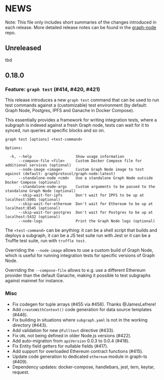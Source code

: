 # NEWS

Note: This file only includes short summaries of the changes introduced in
each release. More detailed release notes can be found in the
[graph-node](https://github.com/graphprotocol/graph-node/tree/master/NEWS.md)
repo.

## Unreleased

tbd

## 0.18.0

### Feature: `graph test` (#414, #420, #421)

This release introduces a new `graph test` command that can be used to run
test commands against a (customizable) test environment (by default: Graph
Node, Postgres, IPFS and Ganache in Docker Compose).

This essentially provides a framework for writing integration tests, where a
subgraph is indexed against a fresh Graph node, tests can wait for it to
synced, run queries at specific blocks and so on.

```
graph test [options] <test-command>

Options:

  -h, --help                    Show usage information
      --compose-file <file>     Custom Docker Compose file for additional services (optional)
      --node-image <image>      Custom Graph Node image to test against (default: graphprotocol/graph-node:latest)
      --standalone-node <cmd>   Use a standalone Graph Node outside Docker Compose (optional)
      --standalone-node-args    Custom arguments to be passed to the standalone Graph Node (optional)
      --skip-wait-for-ipfs      Don't wait for IPFS to be up at localhost:5001 (optional)
      --skip-wait-for-ethereum  Don't wait for Ethereum to be up at localhost:8545 (optional)
      --skip-wait-for-postgres  Don't wait for Postgres to be up at localhost:5432 (optional)
      --node-logs               Print the Graph Node logs (optional)
```

The `<test-command>` can be anything: it can be a shell script that builds
and deploys a subgraph, it can be a JS test suite run with Jest or it can be
a Truffle test suite, run with `truffle test`.

Overriding the `--node-image` allows to use a custom build of Graph Node,
which is useful for running integration tests for specific versions of Graph
Node.

Overriding the `--compose-file` allows to e.g. use a different Ethereum
provider than the default Ganache, making it possible to test subgraphs
against mainnet for instance.

### Misc

- Fix codegen for tuple arrays (#455 via #456). Thanks @JamesLefrere!
- Add `createWithContext()` code generation for data source templates (#446).
- Fix building in situations where `subgraph.yaml` is not in the working
  directory (#443).
- Add validation for new `@fulltext` directive (#433).
- Fix `URL` not being defined in older Node.js versions (#422).
- Add auto-migration from `apiVersion` 0.0.3 to 0.0.4 (#418).
- Fix Entity field getters for nullable fields (#417).
- Add support for overloaded Ethereum contract functions (#415).
- Update code generation to dedicated `ethereum` module in graph-ts (#409).
- Dependency updates: docker-compose, handlebars, jest, tern, keytar,
  request.
